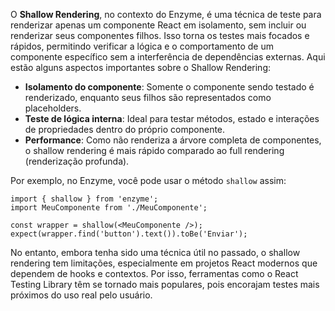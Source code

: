 O **Shallow Rendering**, no contexto do Enzyme, é uma técnica de teste para renderizar apenas um componente React em isolamento, sem incluir ou renderizar seus componentes filhos. Isso torna os testes mais focados e rápidos, permitindo verificar a lógica e o comportamento de um componente específico sem a interferência de dependências externas. Aqui estão alguns aspectos importantes sobre o Shallow Rendering:

- **Isolamento do componente**: Somente o componente sendo testado é renderizado, enquanto seus filhos são representados como placeholders.
- **Teste de lógica interna**: Ideal para testar métodos, estado e interações de propriedades dentro do próprio componente.
- **Performance**: Como não renderiza a árvore completa de componentes, o shallow rendering é mais rápido comparado ao full rendering (renderização profunda).

Por exemplo, no Enzyme, você pode usar o método `shallow` assim:

```
import { shallow } from 'enzyme';
import MeuComponente from './MeuComponente';

const wrapper = shallow(<MeuComponente />);
expect(wrapper.find('button').text()).toBe('Enviar');
```

No entanto, embora tenha sido uma técnica útil no passado, o shallow rendering tem limitações, especialmente em projetos React modernos que dependem de hooks e contextos. Por isso, ferramentas como o React Testing Library têm se tornado mais populares, pois encorajam testes mais próximos do uso real pelo usuário.

